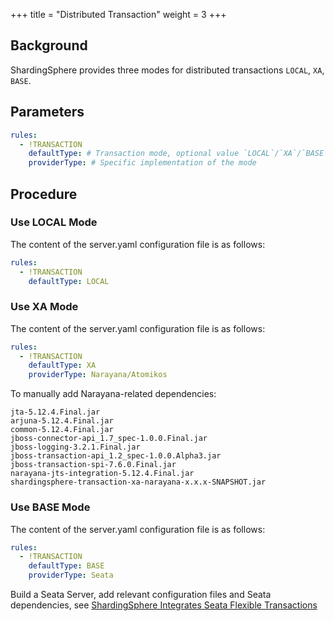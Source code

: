 +++
title = "Distributed Transaction"
weight = 3
+++

## Background

ShardingSphere provides three modes for distributed transactions `LOCAL`, `XA`, `BASE`.

## Parameters

```yaml
rules:
  - !TRANSACTION
    defaultType: # Transaction mode, optional value `LOCAL`/`XA`/`BASE`
    providerType: # Specific implementation of the mode
```

## Procedure

### Use LOCAL Mode

The content of the server.yaml configuration file is as follows:

```yaml
rules:
  - !TRANSACTION
    defaultType: LOCAL
```

### Use XA Mode

The content of the server.yaml configuration file is as follows:

```yaml
rules:
  - !TRANSACTION
    defaultType: XA
    providerType: Narayana/Atomikos 
```
To manually add Narayana-related dependencies:

```
jta-5.12.4.Final.jar
arjuna-5.12.4.Final.jar
common-5.12.4.Final.jar
jboss-connector-api_1.7_spec-1.0.0.Final.jar
jboss-logging-3.2.1.Final.jar
jboss-transaction-api_1.2_spec-1.0.0.Alpha3.jar
jboss-transaction-spi-7.6.0.Final.jar
narayana-jts-integration-5.12.4.Final.jar
shardingsphere-transaction-xa-narayana-x.x.x-SNAPSHOT.jar
```

### Use BASE Mode

The content of the server.yaml configuration file is as follows:

```yaml
rules:
  - !TRANSACTION
    defaultType: BASE
    providerType: Seata 
```

Build a Seata Server, add relevant configuration files and Seata dependencies, see [ShardingSphere Integrates Seata Flexible Transactions](https://community.sphere-ex.com/t/topic/404)